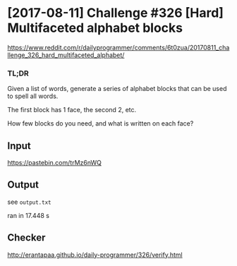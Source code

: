 # [2017-08-11] Challenge #326 [Hard] Multifaceted alphabet blocks

https://www.reddit.com/r/dailyprogrammer/comments/6t0zua/20170811_challenge_326_hard_multifaceted_alphabet/

### TL;DR

Given a list of words, generate a series of alphabet blocks that can be used to spell all words.

The first block has 1 face, the second 2, etc.

How few blocks do you need, and what is written on each face?

## Input

https://pastebin.com/trMz6nWQ

## Output

see `output.txt`

ran in 17.448 s

## Checker

http://erantapaa.github.io/daily-programmer/326/verify.html
